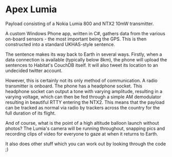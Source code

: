 Apex Lumia
==========

Payload consisting of a Nokia Lumia 800 and NTX2 10mW transmitter.

A custom Windows Phone app, written in C#, gathers data from the various on-board sensors - the most important being the GPS. This is then constructed into a standard UKHAS-style sentence.

The sentence makes its way back to Earth in several ways. Firstly, when a data connection is available (typically below 8km), the phone will upload the sentences to Habitat's CouchDB itself. It will also tweet its location to an undecided twitter account.

However, this is certainly not its only method of communication. A radio transmitter is onboard. The phone has a headphone socket. This headphone socket can output a tone with varying amplitude, resulting in a varying voltage, which can then be fed through a simple AM demodulator resulting in beautiful RTTY entering the NTX2. This means that the payload can be tracked as normal via radio by trackers across the country for the full duration of its flight.

And of course, what is the point of a high altitude balloon launch without photos? The Lumia's camera will be running throughout, snapping pics and recording clips of video for everyone to gaze at when it returns to Earth.

It also does other stuff which you can work out by looking through the code ;)
